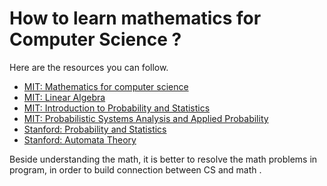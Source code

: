 # How to learn mathematics for Computer Science ?

Here are the resources you can follow.

* [MIT: Mathematics for computer science](https://ocw.mit.edu/courses/electrical-engineering-and-computer-science/6-042j-mathematics-for-computer-science-spring-2015/)
* [MIT: Linear Algebra](https://ocw.mit.edu/courses/mathematics/18-06sc-linear-algebra-fall-2011/)
* [MIT: Introduction to Probability and Statistics](https://ocw.mit.edu/courses/mathematics/18-05-introduction-to-probability-and-statistics-spring-2014/)
* [MIT: Probabilistic Systems Analysis and Applied Probability](https://ocw.mit.edu/courses/electrical-engineering-and-computer-science/6-041sc-probabilistic-systems-analysis-and-applied-probability-fall-2013/)
* [Stanford: Probability and Statistics](https://lagunita.stanford.edu/courses/course-v1:OLI+ProbStat+Open_Jan2017/about)
* [Stanford: Automata Theory](https://lagunita.stanford.edu/courses/course-v1:ComputerScience+Automata+SelfPaced/about)

Beside understanding the math, it is better to resolve the math problems in program, in order to build connection between CS and math .

